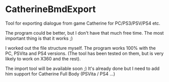 # CatherineBmdExport
Tool for exporting dialogue from game Catherine for PC/PS3/PSV/PS4 etc.

The program could be better, but I don't have that much free time. 
The most important thing is that it works ;)

I worked out the file structure myself. The program works 100% with the PC, PSVita and PS4 versions. 
(The tool has been tested on them, but is very likely to work on X360 and the rest).


The import tool will be available soon ;) 
It's already done but I need to add him support for Catherine Full Body (PSVita / PS4 ...)
